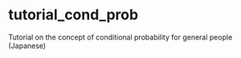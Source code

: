 # tutorial_cond_prob
Tutorial on the concept of conditional probability for general people (Japanese)
